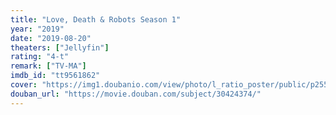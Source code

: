 ```yaml
---
title: "Love, Death & Robots Season 1"
year: "2019"
date: "2019-08-20"
theaters: ["Jellyfin"]
rating: "4-t"
remark: ["TV-MA"]
imdb_id: "tt9561862"
cover: "https://img1.doubanio.com/view/photo/l_ratio_poster/public/p2551717438.jpg"
douban_url: "https://movie.douban.com/subject/30424374/"
---
```

